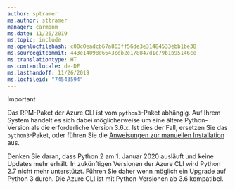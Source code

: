```yaml
---
author: sptramer
ms.author: sttramer
manager: carmonm
ms.date: 11/26/2019
ms.topic: include
ms.openlocfilehash: c00c0eadcb67a863ff56de3e31484533ebb1be38
ms.sourcegitcommit: 443e14098d6643cdb2e178847d1c79b1b95146ce
ms.translationtype: HT
ms.contentlocale: de-DE
ms.lasthandoff: 11/26/2019
ms.locfileid: "74543594"
---
```

> [!IMPORTANT]
>
> Das RPM-Paket der Azure CLI ist vom `python3`-Paket abhängig. Auf Ihrem System handelt es sich dabei möglicherweise um eine ältere Python-Version als die erforderliche Version 3.6.x. Ist dies der Fall, ersetzen Sie das `python3`-Paket, oder führen Sie die [Anweisungen zur manuellen Installation](../install-azure-cli-linux.md) aus.
>
> Denken Sie daran, dass Python 2 am 1. Januar 2020 ausläuft und keine Updates mehr erhält. In zukünftigen Versionen der Azure CLI wird Python 2.7 nicht mehr unterstützt. Führen Sie daher wenn möglich ein Upgrade auf Python 3 durch. Die Azure CLI ist mit Python-Versionen ab 3.6 kompatibel.
